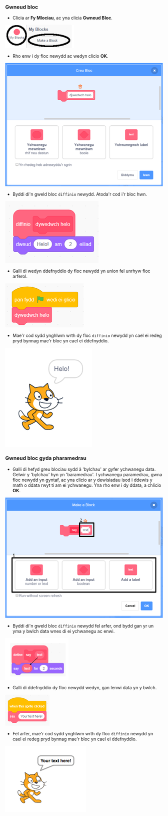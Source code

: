 ### Gwneud bloc

+ Clicia ar **Fy Mlociau**, ac yna clicia **Gwneud Bloc**.

![Fy Mlociau](images/my-blocks-annotated.png)

+ Rho enw i dy floc newydd ac wedyn clicio **OK**.

![Creu bloc newydd](images/block-create.png)

+ Byddi di'n gweld bloc `diffinio` newydd. Atoda'r cod i'r bloc hwn.

![Diffinio bloc newydd](images/block-define.png)

+ Galli di wedyn ddefnyddio dy floc newydd yn union fel unrhyw floc arferol.

![Defnyddio bloc newydd](images/block-use.png)

+ Mae'r cod sydd ynghlwm wrth dy floc `diffinio` newydd yn cael ei redeg pryd bynnag mae'r bloc yn cael ei ddefnyddio.

![Profi bloc newydd](images/block-test.png)

### Gwneud bloc gyda pharamedrau

+ Galli di hefyd greu blociau sydd â 'bylchau' ar gyfer ychwanegu data. Gelwir y 'bylchau' hyn yn 'baramedrau'. I ychwanegu paramedrau, gwna floc newydd yn gyntaf, ac yna clicio ar y dewisiadau isod i ddewis y math o ddata rwyt ti am ei ychwanegu. Yna rho enw i dy ddata, a chlicio **OK**.

![Creu bloc newydd gyda pharamedrau](images/parameter-create-annotated.png)

+ Byddi di'n gweld bloc `diffinio` newydd fel arfer, ond bydd gan yr un yma y bwlch data wnes di ei ychwanegu ac enwi.

![Diffinio bloc newydd gyda pharamedrau](images/parameter-define-annotated.png)

+ Galli di ddefnyddio dy floc newydd wedyn, gan lenwi data yn y bwlch.

![Defnyddio bloc newydd gyda pharamedrau](images/parameter-use.png)

+ Fel arfer, mae'r cod sydd ynghlwm wrth dy floc `diffinio` newydd yn cael ei redeg pryd bynnag mae'r bloc yn cael ei ddefnyddio.

![Profi bloc newydd gyda pharamedrau](images/parameter-test.png)